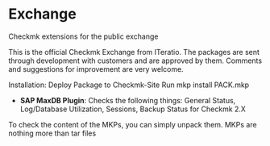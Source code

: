 # Exchange
Checkmk extensions for the public exchange

This is the official Checkmk Exchange from ITeratio.
The packages are sent through development with customers and are approved by them.
Comments and suggestions for improvement are very welcome.

Installation:
Deploy Package to Checkmk-Site
Run 
    mkp install PACK.mkp

* **SAP MaxDB Plugin**: Checks the following things: General Status, Log/Database Utilization, Sessions, Backup Status for Checkmk 2.X


To check the content of the MKPs, you can simply unpack them. MKPs are nothing more than tar files

